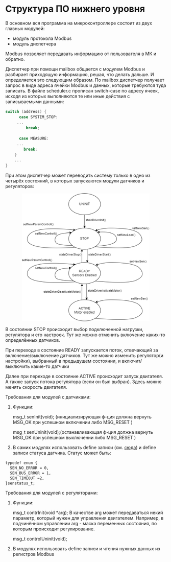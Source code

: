 # Структура ПО нижнего уровня

В основном вся программа на микроконтроллере состоит из двух главных модулей: 

- модуль протокола Modbus
- модуль диспетчера

Modbus позволяет передавать информацию от пользователя в МК и обратно. 

Диспетчер при помощи mailbox общается с модулем Modbus и разбирает приходящую информацию, решая, что делать дальше.
И определяется это следующим образом. По mailbox диспетчер получает запрос в виде адреса ячейки Modbus и данных, которые требуются туда записать. В файле scheduler.c прописан switch-case по адресу ячеек, исходя из которых выполняются те или иные действия с записываемыми данными:  

```c
switch (address) {
      case SYSTEM_STOP:
	 ...
         break;

      case MEASURE:
	 ...
        break;
	}
	...
}
```

При этом диспетчер может переводить систему только в одно из четырёх состояний, в которых запускаются модули датчиков и регуляторов:


<p align="center">
<img src="picture/State_Driver.png" width=400/>
</p>


В состоянии STOP происходит выбор подключенной нагрузки, регулятора и его настроек. Тут же можно отменить включение каких-то определённых датчиков. 
  
При переходе в состояние READY  запускается поток, отвечающий за включение/выключение датчиков. Тут же можно изменить регулятор(и настройки), выбранный в предыдущем состоянии, и включит/выключить какие-то датчики
 
Далее при переходе в состояние ACTIVE происходит запуск двигателя. А также запуск потока регулятора (если он был выбран). Здесь можно менять скорость двигателя.


 Требования для модулей с датчиками:
 1)  Функции:
 
     msg_t senInit(void); (инициализирующая ф-ция должна вернуть MSG_OK при успешном включении либо MSG_RESET ) 
     
     msg_t senUninit(void);(останавливающая ф-ция должна вернуть MSG_OK при успешном выключении либо MSG_RESET ) 
     
  2)  В самих модулях использовать define записи (см. [сюда](https://github.com/lsd-maddrive/Awesome_TAU_Stand/tree/develop/docs/Modbus_register/README.md)) 
      и  define записи статуса датчика. Статус может быть:
      
	typedef enum {
	  SEN_NO_ERROR = 0,
	  SEN_BUS_ERROR = 1,
	  SEN_TIMEOUT =2,
	}senstatus_t;


Требования для модулей с регуляторами:  
  1) Функции:

     msg_t contrInit(void *arg);
  В качестве arg может передаваться некий параметр, который нужен для управления двигателем. Например, в подчинённом управлении arg - маска переменных состояния, по которым происходит регулирование.
 
      msg_t controlUninit(void);

  2) В модулях использовать define записи и чтения нужных данных из регистров Modbus  
  
